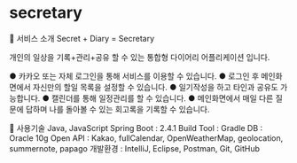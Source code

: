 # secretary
👏 서비스 소개
Secret + Diary = Secretary

개인의 일상을 기록+관리+공유 할 수 있는 통합형 다이어리 어플리케이션 입니다.

● 카카오 또는 자체 로그인을 통해 서비스를 이용할 수 있습니다.
● 로그인 후 메인화면에서 자신만의 할일 목록을 설정할 수 있습니다.
● 일기작성을 하고 타인과 공유도 가능합니다.
● 캘린더를 통해 일정관리를 할 수 있습니다.
● 메인화면에서 매일 다른 질문에 답하며 나를 돌아볼 수 있는 회고록을 기록할 수 있습니다.

👏 사용기술
Java, JavaScript
Spring Boot : 2.4.1
Build Tool : Gradle
DB : Oracle 10g
Open API : Kakao, fullCalendar, OpenWeatherMap, geolocation, summernote, papago
개발환경 : IntelliJ, Eclipse, Postman, Git, GitHub
